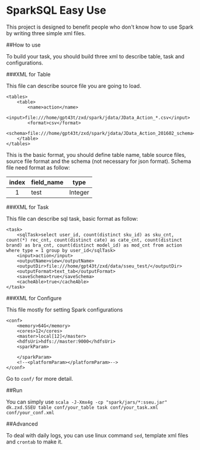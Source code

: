 SparkSQL Easy Use
======

This project is designed to benefit people who don't know how to use
Spark by writing three simple xml files.

##How to use

To build your task, you should build three xml to describe table, task
and configurations.

###XML for Table

This file can describe source file you are going to load.

    <tables>
        <table>
            <name>action</name>
            <input>file:///home/gpt43t/zxd/spark/jdata/JData_Action_*.csv</input>
            <format>csv</format>
            <schema>file:///home/gpt43t/zxd/spark/jdata/JData_Action_201602_schema</schema>
        </table>
    </tables>
This is the basic format, you should define table name, table source 
files, source file format and the schema (not necessary for json format).
Schema file need format as follow:

|index|field_name|type|
|:---:|----------|----|
|1|test|Integer|

###XML for Task

This file can describe sql task, basic format as follow:

    <task>
        <sqlTask>select user_id, count(distinct sku_id) as sku_cnt, count(*) rec_cnt, count(distinct cate) as cate_cnt, count(distinct brand) as bra_cnt, count(distinct model_id) as mod_cnt from action where type = 1 group by user_id</sqlTask>
        <input>action</input>
        <outputName>view</outputName>
        <outputDir>file:///home/gpt43t/zxd/data/sseu_test/</outputDir>
        <outputFormat>text_tab</outputFormat>
        <saveSchema>true</saveSchema>
        <cacheAble>true</cacheAble>
    </task>
    
###XML for Configure

This file mostly for setting Spark configurations

    <conf>
        <memory>64G</memory>
        <cores>12</cores>
        <master>local[12]</master>
        <hdfsUri>hdfs://master:9000</hdfsUri>
        <sparkParam>
    
        </sparkParam>
        <!--<platformParam></platformParam>-->
    </conf>

Go to `conf/` for more detail.

##Run

You can simply use `scala -J-Xmx4g -cp "spark/jars/*:sseu.jar" dk.zxd.SSEU table conf/your_table task conf/your_task.xml conf/your_conf.xml`


##Advanced

To deal with daily logs, you can use linux command `sed`, template
xml files and `crontab` to make it.
